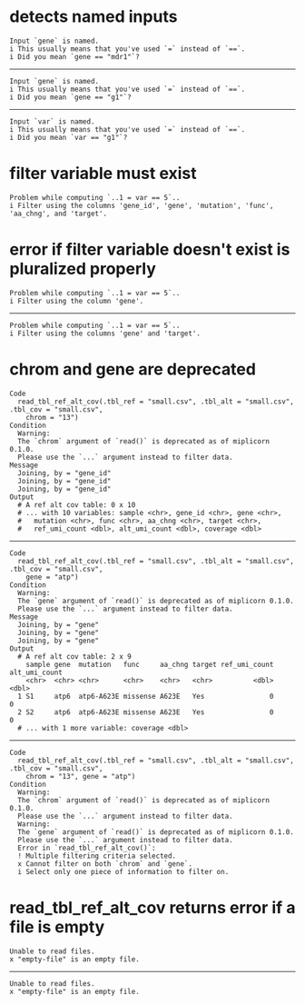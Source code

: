# detects named inputs

    Input `gene` is named.
    i This usually means that you've used `=` instead of `==`.
    i Did you mean `gene == "mdr1"`?

---

    Input `gene` is named.
    i This usually means that you've used `=` instead of `==`.
    i Did you mean `gene == "g1"`?

---

    Input `var` is named.
    i This usually means that you've used `=` instead of `==`.
    i Did you mean `var == "g1"`?

# filter variable must exist

    Problem while computing `..1 = var == 5`..
    i Filter using the columns 'gene_id', 'gene', 'mutation', 'func', 'aa_chng', and 'target'.

# error if filter variable doesn't exist is pluralized properly

    Problem while computing `..1 = var == 5`..
    i Filter using the column 'gene'.

---

    Problem while computing `..1 = var == 5`..
    i Filter using the columns 'gene' and 'target'.

# chrom and gene are deprecated

    Code
      read_tbl_ref_alt_cov(.tbl_ref = "small.csv", .tbl_alt = "small.csv", .tbl_cov = "small.csv",
        chrom = "13")
    Condition
      Warning:
      The `chrom` argument of `read()` is deprecated as of miplicorn 0.1.0.
      Please use the `...` argument instead to filter data.
    Message
      Joining, by = "gene_id"
      Joining, by = "gene_id"
      Joining, by = "gene_id"
    Output
      # A ref alt cov table: 0 x 10
      # ... with 10 variables: sample <chr>, gene_id <chr>, gene <chr>,
      #   mutation <chr>, func <chr>, aa_chng <chr>, target <chr>,
      #   ref_umi_count <dbl>, alt_umi_count <dbl>, coverage <dbl>

---

    Code
      read_tbl_ref_alt_cov(.tbl_ref = "small.csv", .tbl_alt = "small.csv", .tbl_cov = "small.csv",
        gene = "atp")
    Condition
      Warning:
      The `gene` argument of `read()` is deprecated as of miplicorn 0.1.0.
      Please use the `...` argument instead to filter data.
    Message
      Joining, by = "gene"
      Joining, by = "gene"
      Joining, by = "gene"
    Output
      # A ref alt cov table: 2 x 9
        sample gene  mutation   func     aa_chng target ref_umi_count alt_umi_count
        <chr>  <chr> <chr>      <chr>    <chr>   <chr>          <dbl>         <dbl>
      1 S1     atp6  atp6-A623E missense A623E   Yes                0             0
      2 S2     atp6  atp6-A623E missense A623E   Yes                0             0
      # ... with 1 more variable: coverage <dbl>

---

    Code
      read_tbl_ref_alt_cov(.tbl_ref = "small.csv", .tbl_alt = "small.csv", .tbl_cov = "small.csv",
        chrom = "13", gene = "atp")
    Condition
      Warning:
      The `chrom` argument of `read()` is deprecated as of miplicorn 0.1.0.
      Please use the `...` argument instead to filter data.
      Warning:
      The `gene` argument of `read()` is deprecated as of miplicorn 0.1.0.
      Please use the `...` argument instead to filter data.
      Error in `read_tbl_ref_alt_cov()`:
      ! Multiple filtering criteria selected.
      x Cannot filter on both `chrom` and `gene`.
      i Select only one piece of information to filter on.

# read_tbl_ref_alt_cov returns error if a file is empty

    Unable to read files.
    x "empty-file" is an empty file.

---

    Unable to read files.
    x "empty-file" is an empty file.

